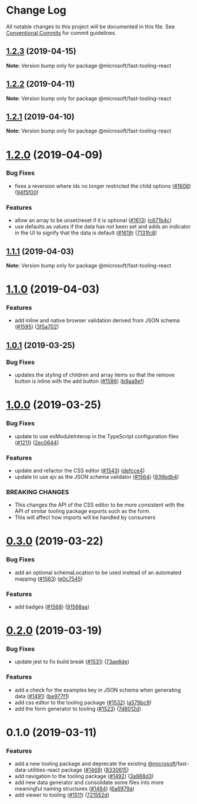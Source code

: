 # Change Log

All notable changes to this project will be documented in this file.
See [Conventional Commits](https://conventionalcommits.org) for commit guidelines.

## [1.2.3](https://github.com/Microsoft/fast-dna/compare/@microsoft/fast-tooling-react@1.2.2...@microsoft/fast-tooling-react@1.2.3) (2019-04-15)

**Note:** Version bump only for package @microsoft/fast-tooling-react





## [1.2.2](https://github.com/Microsoft/fast-dna/compare/@microsoft/fast-tooling-react@1.2.1...@microsoft/fast-tooling-react@1.2.2) (2019-04-11)

**Note:** Version bump only for package @microsoft/fast-tooling-react





## [1.2.1](https://github.com/Microsoft/fast-dna/compare/@microsoft/fast-tooling-react@1.2.0...@microsoft/fast-tooling-react@1.2.1) (2019-04-10)

**Note:** Version bump only for package @microsoft/fast-tooling-react





# [1.2.0](https://github.com/Microsoft/fast-dna/compare/@microsoft/fast-tooling-react@1.1.1...@microsoft/fast-tooling-react@1.2.0) (2019-04-09)


### Bug Fixes

* fixes a reversion where ids no longer restricted the child options ([#1608](https://github.com/Microsoft/fast-dna/issues/1608)) ([94f5f00](https://github.com/Microsoft/fast-dna/commit/94f5f00))


### Features

* allow an array to be unset/reset if it is optional ([#1613](https://github.com/Microsoft/fast-dna/issues/1613)) ([c671b4c](https://github.com/Microsoft/fast-dna/commit/c671b4c))
* use defaults as values if the data has not been set and adds an indicator in the UI to signify that the data is default ([#1619](https://github.com/Microsoft/fast-dna/issues/1619)) ([7131fc8](https://github.com/Microsoft/fast-dna/commit/7131fc8))





## [1.1.1](https://github.com/Microsoft/fast-dna/compare/@microsoft/fast-tooling-react@1.1.0...@microsoft/fast-tooling-react@1.1.1) (2019-04-03)

**Note:** Version bump only for package @microsoft/fast-tooling-react





# [1.1.0](https://github.com/Microsoft/fast-dna/compare/@microsoft/fast-tooling-react@1.0.1...@microsoft/fast-tooling-react@1.1.0) (2019-04-03)


### Features

* add inline and native browser validation derived from JSON schema ([#1595](https://github.com/Microsoft/fast-dna/issues/1595)) ([3f5a702](https://github.com/Microsoft/fast-dna/commit/3f5a702))





## [1.0.1](https://github.com/Microsoft/fast-dna/compare/@microsoft/fast-tooling-react@1.0.0...@microsoft/fast-tooling-react@1.0.1) (2019-03-25)


### Bug Fixes

* updates the styling of children and array items so that the remove button is inline with the add button ([#1586](https://github.com/Microsoft/fast-dna/issues/1586)) ([b9aa9ef](https://github.com/Microsoft/fast-dna/commit/b9aa9ef))





# [1.0.0](https://github.com/Microsoft/fast-dna/compare/@microsoft/fast-tooling-react@0.3.0...@microsoft/fast-tooling-react@1.0.0) (2019-03-25)


### Bug Fixes

* update to use esModuleInterop in the TypeScript configuration files ([#1211](https://github.com/Microsoft/fast-dna/issues/1211)) ([2ec0644](https://github.com/Microsoft/fast-dna/commit/2ec0644))


### Features

* update and refactor the CSS editor ([#1543](https://github.com/Microsoft/fast-dna/issues/1543)) ([defcce4](https://github.com/Microsoft/fast-dna/commit/defcce4))
* update to use ajv as the JSON schema validator ([#1564](https://github.com/Microsoft/fast-dna/issues/1564)) ([939bdb4](https://github.com/Microsoft/fast-dna/commit/939bdb4))


### BREAKING CHANGES

* This changes the API of the CSS editor to be more
consistent with the API of similar tooling package exports such as the
form.
* This will affect how imports will be handled by
consumers





# [0.3.0](https://github.com/Microsoft/fast-dna/compare/@microsoft/fast-tooling-react@0.2.0...@microsoft/fast-tooling-react@0.3.0) (2019-03-22)


### Bug Fixes

* add an optional schemaLocation to be used instead of an automated mapping ([#1563](https://github.com/Microsoft/fast-dna/issues/1563)) ([e0c7545](https://github.com/Microsoft/fast-dna/commit/e0c7545))


### Features

* add badges ([#1568](https://github.com/Microsoft/fast-dna/issues/1568)) ([91568aa](https://github.com/Microsoft/fast-dna/commit/91568aa))





# [0.2.0](https://github.com/Microsoft/fast-dna/compare/@microsoft/fast-tooling-react@0.1.0...@microsoft/fast-tooling-react@0.2.0) (2019-03-19)


### Bug Fixes

* update jest to fix build break ([#1531](https://github.com/Microsoft/fast-dna/issues/1531)) ([73ae6de](https://github.com/Microsoft/fast-dna/commit/73ae6de))


### Features

* add a check for the examples key in JSON schema when generating data ([#1491](https://github.com/Microsoft/fast-dna/issues/1491)) ([be977f1](https://github.com/Microsoft/fast-dna/commit/be977f1))
* add css editor to the tooling package ([#1532](https://github.com/Microsoft/fast-dna/issues/1532)) ([a579bc9](https://github.com/Microsoft/fast-dna/commit/a579bc9))
* add the form generator to tooling ([#1523](https://github.com/Microsoft/fast-dna/issues/1523)) ([7d8012d](https://github.com/Microsoft/fast-dna/commit/7d8012d))





# 0.1.0 (2019-03-11)


### Features

* add a new tooling package and deprecate the existing [@microsoft](https://github.com/microsoft)/fast-data-utilities-react package ([#1469](https://github.com/Microsoft/fast-dna/issues/1469)) ([8330615](https://github.com/Microsoft/fast-dna/commit/8330615))
* add navigation to the tooling package ([#1492](https://github.com/Microsoft/fast-dna/issues/1492)) ([3a988d3](https://github.com/Microsoft/fast-dna/commit/3a988d3))
* add new data generator and consolidate some files into more meaningful naming structures ([#1484](https://github.com/Microsoft/fast-dna/issues/1484)) ([6a6979a](https://github.com/Microsoft/fast-dna/commit/6a6979a))
* add viewer to tooling ([#1511](https://github.com/Microsoft/fast-dna/issues/1511)) ([721552d](https://github.com/Microsoft/fast-dna/commit/721552d))
